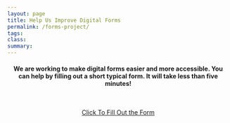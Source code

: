 ```yaml
---
layout: page
title: Help Us Improve Digital Forms
permalink: /forms-project/
tags: 
class:
summary: 
---
```

<center>
<h4>We are working to make digital forms easier and more accessible. You can help by filling out a short typical form. It will take less than five minutes!</h4>
  <br>
<p><a class="usa-button" href="https://www.usa.gov/forms?utm_source=forms_gov&utm_medium=USAGov_Redirect&utm_campaign=Dec_2019_launch">Click To Fill Out the Form</a></p>
</center>
